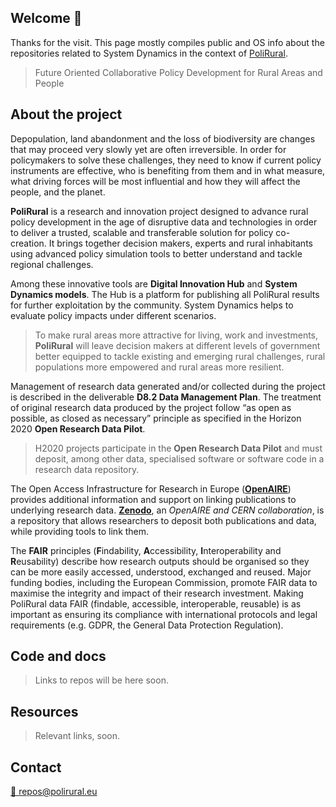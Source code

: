 ## Welcome 👋

Thanks for the visit. This page mostly compiles public and OS info about the repositories related to System Dynamics in the context of [PoliRural](https://polirural.eu/).

>Future Oriented Collaborative Policy Development for Rural Areas and People

## About the project

Depopulation, land abandonment and the loss of biodiversity are changes that may proceed very slowly yet are often irreversible. In order for policymakers to solve these challenges, they need to know if current policy instruments are effective, who is benefiting from them and in what measure, what driving forces will be most influential and how they will affect the people, and the planet.

**PoliRural** is a research and innovation project designed to advance rural policy development in the age of disruptive data and technologies in order to deliver a trusted, scalable and transferable solution for policy co-creation. It brings together decision makers, experts and rural inhabitants using advanced policy simulation tools to better understand and tackle regional challenges.

Among these innovative tools are **Digital Innovation Hub** and **System Dynamics models**. The Hub is a platform for publishing all PoliRural results for further exploitation by the community. System Dynamics helps to evaluate policy impacts under different scenarios.

>To make rural areas more attractive for living, work and investments, **PoliRural** will leave decision makers at different levels of government better equipped to tackle existing and emerging rural challenges, rural populations more empowered and rural areas more resilient.

Management of research data generated and/or collected during the project is described in the deliverable **D8.2 Data Management Plan**. The treatment of original research data produced by the project follow “as open as possible, as closed as necessary” principle as specified in the Horizon 2020 **Open Research Data Pilot**.

> H2020 projects participate in the **Open Research Data Pilot** and must deposit, among other data, specialised software or software code in a research data repository.

The Open Access Infrastructure for Research in Europe ([**OpenAIRE**](https://www.openaire.eu/)) provides additional information and support on linking publications to underlying research data. [**Zenodo**](https://zenodo.org/), an *OpenAIRE and CERN collaboration*, is a repository that allows researchers to deposit both publications and data, while providing tools to link them.

The **FAIR** principles (**F**indability, **A**ccessibility, **I**nteroperability and **R**eusability) describe how research outputs should be organised so they can be more easily accessed, understood, exchanged and reused. Major funding bodies, including the European Commission, promote FAIR data to maximise the integrity and impact of their research investment. Making PoliRural data FAIR (findable, accessible, interoperable, reusable) is as important as ensuring its compliance with international protocols and legal requirements (e.g. GDPR, the General Data Protection Regulation).

## Code and docs

> Links to repos will be here soon.

## Resources

> Relevant links, soon.

## Contact

[📧 repos@polirural.eu](mailto:repos@polirural.eu)
